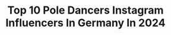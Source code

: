 ---
title: Top 10 Pole Dancers Instagram Influencers In Germany In 2024
description: >-
  Find top pole dancers Instagram influencers in Germany in 2024. Most popular hashtags: #poledance #poledancer #ootd #poledancing.
platform: Instagram
hits: 36
text_top: Discover the top-rated Instagram profiles on inBeat.
text_bottom: Our search engine aggregates 36 Instagram influencers like this in Germany for you to connect with.
profiles:
  - username: "polenick"
    fullname: >-
      P O L E N I C K
    bio: >-
      🏳️‍🌈Tutorials & Inspiration for all Poledance Levels 📩 Workshops - Judging - Polecamps 🌍
    location: "Germany"
    followers: 50650
    engagement: 390
    commentsToLikes: 0.031365
    id: ck6tjrxfp3ayj0j71rjdu8lbj
    verified: false
    hashtags: "#polefitnessvideos, #poleman, #polemen, #poledancersofinstagram"
  - username: "yatzinkosom"
    fullname: >-
      Yatzin Kosom
    bio: >-
      🌈🦄🌋🔥🎪🎠❣️ . Aerial Arts & Poledance 📍 Bremen, DE. . Website 👇
    location: "Germany"
    followers: 18148
    engagement: 312
    commentsToLikes: 0.046161
    id: ck6u2l1ewsf8i0j712zggoupx
    verified: false
    hashtags: "#postpartumbody, #poledance, #selflove, #postpartum"
  - username: "kimlianne"
    fullname: >-
      Kim Lianne
    bio: >-
      Liebes Tagebuch, heute… gym & pole | self care | food | travel | cats | music 💌: office@kimlianne.com Schmuck @_urbanpieces_ *Profil enth. Werbung ⤵️
    location: "Germany"
    followers: 428134
    engagement: 226
    commentsToLikes: 0.021468
    id: ck15qmn0d3l7x0i197g67cggx
    verified: true
    hashtags: "#festivals, #cokestudio, #jewellery, #mentalhealth"
  - username: "axl_brand"
    fullname: >-
      Axel Brand
    bio: >-
      Stuttgart | Germany 🇩🇪 Dance | Fine Art For bookings please send ✉️ If repost please credit + tag model&photographer #axelbrand #axelbrandphotography
    location: "Germany"
    followers: 15196
    engagement: 1597
    commentsToLikes: 0.039667
    id: ck5q2o5t2gyuw0i116rp84y2v
    verified: false
    hashtags: "#janaaaaaah, #big, #ballerinaonpointes, #balletphotography"
  - username: "janavaleria"
    fullname: >-
      Jana Keuchel
    bio: >-
      Hannover 💖💛💙 [she/her] 📷 #kollektiv051
    location: "Germany"
    followers: 5060
    engagement: 745
    commentsToLikes: 0.041948
    id: ck8t5u1sub9720j78kbg5ttoi
    verified: false
    hashtags: "#sunnyday, #hannover, #poledancersofinstagram, #fitfamgermany"
  - username: "perrsonaldream"
    fullname: >-
      ·۰• 𝐉𝐔𝐋𝐈𝐀 𝐊𝐎𝐑𝐂𝐙𝐘𝐊 •۰·
    bio: >-
      𝚃𝚛𝚊𝚟𝚎𝚕 | 𝙿𝚘𝚕𝚎 𝙳𝚊𝚗𝚌𝚎 𝐰𝐡𝐞𝐫𝐞𝐯𝐞𝐫 𝐲𝐨𝐮 𝐬𝐭𝐚𝐧𝐝, 𝐛𝐞 𝐭𝐡𝐞 𝐬𝐨𝐮𝐥 𝐨𝐟 𝐭𝐡𝐚𝐭 𝐩𝐥𝐚𝐜𝐞. 𝚊𝚖𝚋𝚊𝚜𝚊𝚍𝚘𝚛 @eaglepolewear.pl -15%„EagleJulia15” 💍@city_32 📨perrsonaldream@gmail.com
    location: "Germany"
    followers: 15636
    engagement: 332
    commentsToLikes: 0.035351
    id: ckaow4mjd7ell0i78vsqizyft
    verified: false
    hashtags: "#likeforlikes, #besttime, #instagram, #follow"
  - username: "blinkydoodly"
    fullname: >-
      
    bio: >-
      Aerial art and circus Please tag me if you repost and don't trim my name out of the drawing! DM or email for commissions Based in Germany
    location: "Germany"
    followers: 22232
    engagement: 465
    commentsToLikes: 0.018913
    id: ck0vvzxs7rhgu0i19khy2e85g
    verified: false
    hashtags: "#aerialhammock, #art, #digitalart, #illustration"
  - username: "ante_photography"
    fullname: >-
      Ante | Fashion & Beauty
    bio: >-
      📸 Fashion and beauty photographer *All photos are altered and retouched* ✉ Bookings via e-mail or DMs
    location: "Germany"
    followers: 9872
    engagement: 155
    commentsToLikes: 0.033145
    id: ck9womnvd5rw30j78nl3ou51x
    verified: false
    hashtags: "#retouchingpanels, #fashionphotography, #studiophotoshoot, #beautyretouch"
  - username: "vanessalirsch"
    fullname: >-
      Vanessa Lirsch | fulltime Model
    bio: >-
      📍 Austria Fashion | Poledance | Travel | Berghaserl | Recipes 💌bookings DM or lirschofficial@gmail.com mein Modelportfolio ⬇️
    location: "Germany"
    followers: 25866
    engagement: 78
    commentsToLikes: 0.021019
    id: clolz70q33hh20j087gq2gh2d
    verified: false
    hashtags: "#dessous, #trend, #skin, #commercialmodel"
  - username: "fannymuller_model"
    fullname: >-
      Fanny Müller
    bio: >-
      Traveling Dance Model September: 📍02-06 Belfast 🇮🇪 📍07-14 Dublin 📍15- Limerick 📍18- Cork 📍23- UK 🇬🇧 📩m.fanny.v@gmail.com
    location: "Germany"
    followers: 48709
    engagement: 311
    commentsToLikes: 0.065345
    id: ck55jyeroy22i0i110juq12a0
    verified: false
    hashtags: "#boudoirbride, #behindthescenes, #boudoirballerina, #womaninthewindow"
---